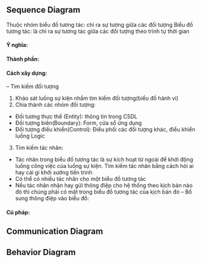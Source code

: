 ## Sequence Diagram
Thuộc nhóm biểu đồ tương tác: chỉ ra sự tương giữa các đối tượng
Biểu đồ tương tác: là chỉ ra sự tương tác giữa các đối tượng theo trình tự thời gian
#### Ý nghĩa: 
#### Thành phần:
#### Cách xây dựng:
–	Tìm kiếm đối tượng
1.	Khảo sát luồng sự kiện nhầm tìm kiếm đối tượng(biểu đồ hành vi)
2.	Chia thành các nhóm đối tượng:
 * Đối tương thực thể (Entity): thông tin trong CSDL
 * Đối tượng biên(Boundary): Form, cửa sổ ứng dụng 
 * Đối tượng điều khiển(Control): Điều phối các đối tượng khác, điều khiển luồng Logic
3. Tìm kiếm tác nhân: 
* Tác nhân trong biểu đồ tương tác là sự kích hoạt từ ngoài để khởi động luồng công việc của luồng sự kiện. Tìm kiếm tác nhân bằng cách hỏi ai hay cái gì khởi xướng tiến trình
* Có thể có nhiều tác nhân cho một biểu đồ tương tác
* Nếu tác nhân nhận hay gửi thông điệp cho hệ thống theo kịch bản nào đó thì chúng phải có mặt trong biểu đồ tương tác của kịch bản đó
–	Bổ sung thông điệp vào biểu đồ:

#### Cú pháp:

## Communication Diagram

## Behavior Diagram
